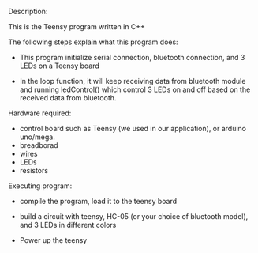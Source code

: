 Description:

This is the Teensy program written in C++

The following steps explain what this program does:

- This program initialize serial connection, bluetooth connection, and 3 LEDs on a Teensy board

- In the loop function, it will keep receiving data from bluetooth module and running ledControl() which control 3 LEDs on and off based on the received data from bluetooth. 


Hardware required:

- control board such as Teensy (we used in our application), or arduino uno/mega.
- breadborad 
- wires
- LEDs 
- resistors 


Executing program: 

- compile the program, load it to the teensy board 

- build a circuit with teensy, HC-05 (or your choice of bluetooth model), and 3 LEDs in different colors

- Power up the teensy 